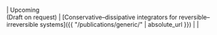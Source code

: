 | Upcoming <br> (Draft on request) | [Conservative–dissipative integrators for reversible–irreversible systems]({{ "/publications/generic/" | absolute_url }}) | |